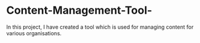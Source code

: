 # Content-Management-Tool-
In this project, I have created a tool which is used for managing content for various organisations. 
